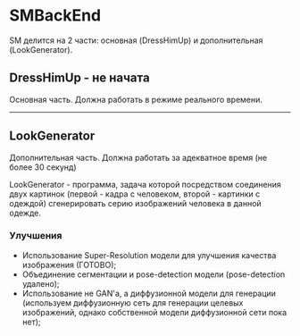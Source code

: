 # SMBackEnd

SM делится на 2 части: основная (DressHimUp) и дополнительная (LookGenerator). 

## DressHimUp - не начата
Основная часть. Должна работать в режиме реального времени.


---

## LookGenerator
Дополнительная часть. Должна работать за адекватное время (не более 30 секунд)

LookGenerator - программа, задача которой посредством соединения двух картинок (первой - кадра с человеком, второй - картинки с одеждой) сгенерировать серию изображений человека в данной одежде.

### Улучшения
- Использование Super-Resolution модели для улучшения качества изображения (ГОТОВО);
- Объединение сегментации и pose-detection модели (pose-detection удалено);
- Использование не GAN'а, а диффузионной модели для генерации (используем диффузионную сеть для генерации целевых изображений, однако собственной модели диффузионной сети пока нет);
